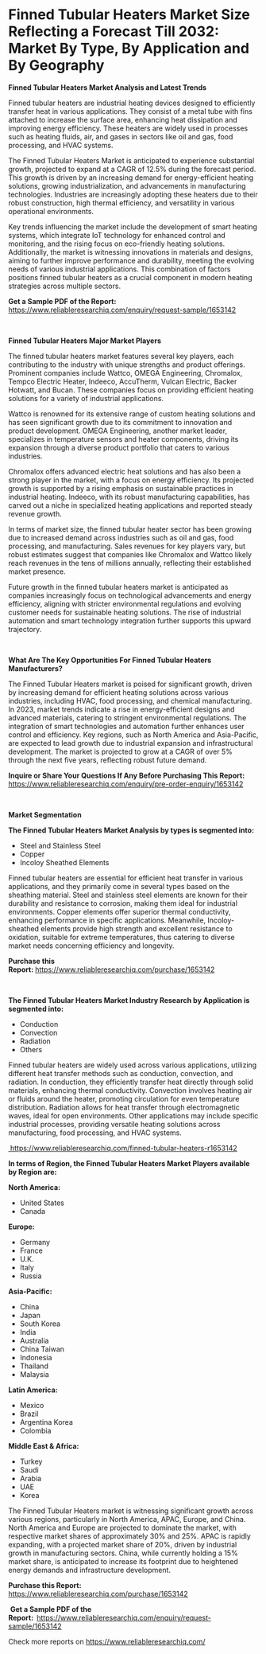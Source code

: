 <p><h1>Finned Tubular Heaters Market Size Reflecting a Forecast Till 2032: Market By Type, By Application and By Geography</h1></p><p><strong>Finned Tubular Heaters Market Analysis and Latest Trends</strong></p>
<p><p>Finned tubular heaters are industrial heating devices designed to efficiently transfer heat in various applications. They consist of a metal tube with fins attached to increase the surface area, enhancing heat dissipation and improving energy efficiency. These heaters are widely used in processes such as heating fluids, air, and gases in sectors like oil and gas, food processing, and HVAC systems.</p><p>The Finned Tubular Heaters Market is anticipated to experience substantial growth, projected to expand at a CAGR of 12.5% during the forecast period. This growth is driven by an increasing demand for energy-efficient heating solutions, growing industrialization, and advancements in manufacturing technologies. Industries are increasingly adopting these heaters due to their robust construction, high thermal efficiency, and versatility in various operational environments.</p><p>Key trends influencing the market include the development of smart heating systems, which integrate IoT technology for enhanced control and monitoring, and the rising focus on eco-friendly heating solutions. Additionally, the market is witnessing innovations in materials and designs, aiming to further improve performance and durability, meeting the evolving needs of various industrial applications. This combination of factors positions finned tubular heaters as a crucial component in modern heating strategies across multiple sectors.</p></p>
<p><strong>Get a Sample PDF of the Report:&nbsp;</strong> <a href="https://www.reliableresearchiq.com/enquiry/request-sample/1653142?utm_campaign=2297&utm_medium=2&utm_source=Github&utm_content=ia&utm_term=05032025&utm_id=finned-tubular-heaters">https://www.reliableresearchiq.com/enquiry/request-sample/1653142</a></p>
<p>&nbsp;</p>
<p><strong>Finned Tubular Heaters Major Market Players</strong></p>
<p><p>The finned tubular heaters market features several key players, each contributing to the industry with unique strengths and product offerings. Prominent companies include Wattco, OMEGA Engineering, Chromalox, Tempco Electric Heater, Indeeco, AccuTherm, Vulcan Electric, Backer Hotwatt, and Bucan. These companies focus on providing efficient heating solutions for a variety of industrial applications.</p><p>Wattco is renowned for its extensive range of custom heating solutions and has seen significant growth due to its commitment to innovation and product development. OMEGA Engineering, another market leader, specializes in temperature sensors and heater components, driving its expansion through a diverse product portfolio that caters to various industries.</p><p>Chromalox offers advanced electric heat solutions and has also been a strong player in the market, with a focus on energy efficiency. Its projected growth is supported by a rising emphasis on sustainable practices in industrial heating. Indeeco, with its robust manufacturing capabilities, has carved out a niche in specialized heating applications and reported steady revenue growth.</p><p>In terms of market size, the finned tubular heater sector has been growing due to increased demand across industries such as oil and gas, food processing, and manufacturing. Sales revenues for key players vary, but robust estimates suggest that companies like Chromalox and Wattco likely reach revenues in the tens of millions annually, reflecting their established market presence.</p><p>Future growth in the finned tubular heaters market is anticipated as companies increasingly focus on technological advancements and energy efficiency, aligning with stricter environmental regulations and evolving customer needs for sustainable heating solutions. The rise of industrial automation and smart technology integration further supports this upward trajectory.</p></p>
<p>&nbsp;</p>
<p><strong>What Are The Key Opportunities For Finned Tubular Heaters Manufacturers?</strong></p>
<p><p>The Finned Tubular Heaters market is poised for significant growth, driven by increasing demand for efficient heating solutions across various industries, including HVAC, food processing, and chemical manufacturing. In 2023, market trends indicate a rise in energy-efficient designs and advanced materials, catering to stringent environmental regulations. The integration of smart technologies and automation further enhances user control and efficiency. Key regions, such as North America and Asia-Pacific, are expected to lead growth due to industrial expansion and infrastructural development. The market is projected to grow at a CAGR of over 5% through the next five years, reflecting robust future demand.</p></p>
<p><strong>Inquire or Share Your Questions If Any Before Purchasing This Report:</strong> <a href="https://www.reliableresearchiq.com/enquiry/pre-order-enquiry/1653142?utm_campaign=2297&utm_medium=2&utm_source=Github&utm_content=ia&utm_term=05032025&utm_id=finned-tubular-heaters">https://www.reliableresearchiq.com/enquiry/pre-order-enquiry/1653142</a></p>
<p>&nbsp;</p>
<p><strong>Market Segmentation</strong></p>
<p><strong>The Finned Tubular Heaters Market Analysis by types is segmented into:</strong></p>
<p><ul><li>Steel and Stainless Steel</li><li>Copper</li><li>Incoloy Sheathed Elements</li></ul></p>
<p><p>Finned tubular heaters are essential for efficient heat transfer in various applications, and they primarily come in several types based on the sheathing material. Steel and stainless steel elements are known for their durability and resistance to corrosion, making them ideal for industrial environments. Copper elements offer superior thermal conductivity, enhancing performance in specific applications. Meanwhile, Incoloy-sheathed elements provide high strength and excellent resistance to oxidation, suitable for extreme temperatures, thus catering to diverse market needs concerning efficiency and longevity.</p></p>
<p><strong>Purchase this Report:&nbsp;</strong><a href="https://www.reliableresearchiq.com/purchase/1653142?utm_campaign=2297&utm_medium=2&utm_source=Github&utm_content=ia&utm_term=05032025&utm_id=finned-tubular-heaters">https://www.reliableresearchiq.com/purchase/1653142</a></p>
<p>&nbsp;</p>
<p><strong>The Finned Tubular Heaters Market Industry Research by Application is segmented into:</strong></p>
<p><ul><li>Conduction</li><li>Convection</li><li>Radiation</li><li>Others</li></ul></p>
<p><p>Finned tubular heaters are widely used across various applications, utilizing different heat transfer methods such as conduction, convection, and radiation. In conduction, they efficiently transfer heat directly through solid materials, enhancing thermal conductivity. Convection involves heating air or fluids around the heater, promoting circulation for even temperature distribution. Radiation allows for heat transfer through electromagnetic waves, ideal for open environments. Other applications may include specific industrial processes, providing versatile heating solutions across manufacturing, food processing, and HVAC systems.</p></p>
<p><a href="https://www.reliableresearchiq.com/finned-tubular-heaters-r1653142?utm_campaign=2297&utm_medium=2&utm_source=Github&utm_content=ia&utm_term=05032025&utm_id=finned-tubular-heaters">&nbsp;https://www.reliableresearchiq.com/finned-tubular-heaters-r1653142</a></p>
<p><strong>In terms of Region, the Finned Tubular Heaters Market Players available by Region are:</strong></p>
<p>
    <p> <strong> North America: </strong>
        <ul>
            <li>United States</li>
            <li>Canada</li>
        </ul>
        </p> 
    <p> <strong> Europe: </strong>
        <ul>
            <li>Germany</li>
            <li>France</li>
            <li>U.K.</li>
            <li>Italy</li>
            <li>Russia</li>
        </ul>
        </p> 
    <p> <strong> Asia-Pacific: </strong>
        <ul>
            <li>China</li>
            <li>Japan</li>
            <li>South Korea</li>
            <li>India</li>
            <li>Australia</li>
            <li>China Taiwan</li>
            <li>Indonesia</li>
            <li>Thailand</li>
            <li>Malaysia</li>
        </ul>
        </p> 
    <p> <strong> Latin America: </strong>
        <ul>
            <li>Mexico</li>
            <li>Brazil</li>
            <li>Argentina Korea</li>
            <li>Colombia</li>
        </ul>
        </p> 
    <p> <strong> Middle East & Africa: </strong>
        <ul>
            <li>Turkey</li>
            <li>Saudi</li>
            <li>Arabia</li>
            <li>UAE</li>
            <li>Korea</li>
        </ul>
    </p>
    </p>
<p><p>The Finned Tubular Heaters market is witnessing significant growth across various regions, particularly in North America, APAC, Europe, and China. North America and Europe are projected to dominate the market, with respective market shares of approximately 30% and 25%. APAC is rapidly expanding, with a projected market share of 20%, driven by industrial growth in manufacturing sectors. China, while currently holding a 15% market share, is anticipated to increase its footprint due to heightened energy demands and infrastructure development.</p></p>
<p><strong>Purchase this Report: </strong><a href="https://www.reliableresearchiq.com/purchase/1653142?utm_campaign=2297&utm_medium=2&utm_source=Github&utm_content=ia&utm_term=05032025&utm_id=finned-tubular-heaters">https://www.reliableresearchiq.com/purchase/1653142</a></p>
<p>&nbsp;<strong>Get a Sample PDF of the Report:&nbsp;&nbsp;</strong><a href="https://www.reliableresearchiq.com/enquiry/request-sample/1653142?utm_campaign=2297&utm_medium=2&utm_source=Github&utm_content=ia&utm_term=05032025&utm_id=finned-tubular-heaters">https://www.reliableresearchiq.com/enquiry/request-sample/1653142</a></p>
<p><strong></strong></p>
<p>Check more reports on <a href="https://www.reliableresearchiq.com/?utm_campaign=2297&utm_medium=2&utm_source=Github&utm_content=ia&utm_term=05032025&utm_id=finned-tubular-heaters">https://www.reliableresearchiq.com/</a></p>